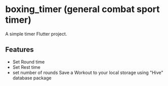 # boxing_timer (general combat sport timer)

A simple timer Flutter project.

## Features

- Set Round time
- Set Rest time
- set number of rounds
Save a Workout to your local storage using "Hive" database package
